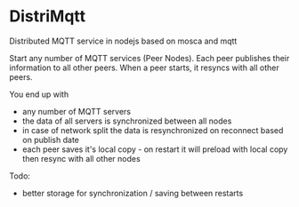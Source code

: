 # DistriMqtt
Distributed MQTT service in nodejs based on mosca and mqtt

Start any number of MQTT services (Peer Nodes).
Each peer publishes their information to all other peers.
When a peer starts, it resyncs with all other peers.

You end up with
- any number of MQTT servers
- the data of all servers is synchronized between all nodes
- in case of network split the data is resynchronized on reconnect based on publish date
- each peer saves it's local copy - on restart it will preload with local copy then resync with all other nodes

Todo:
- better storage for synchronization / saving between restarts

